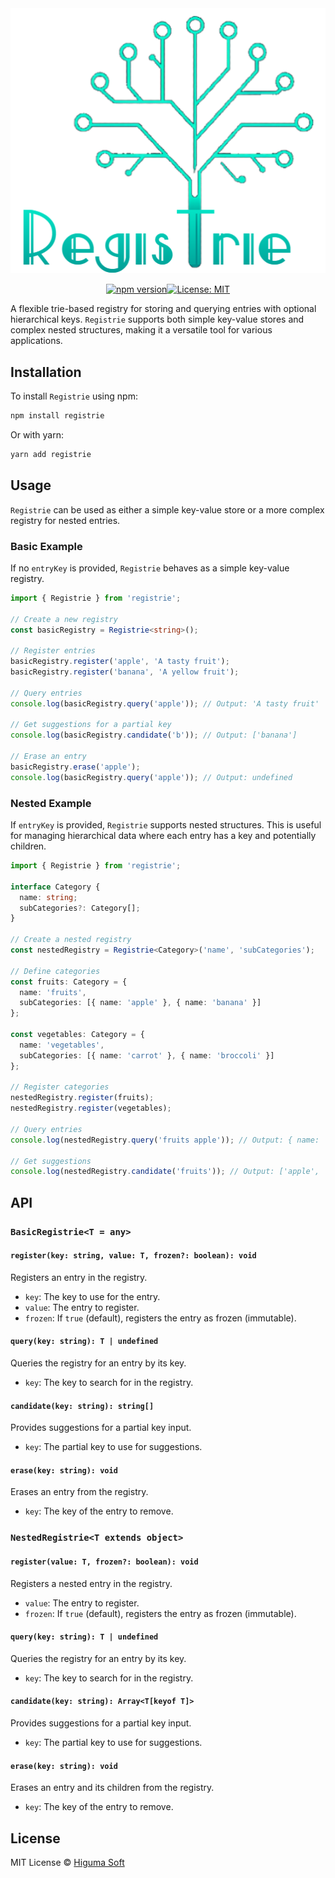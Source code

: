<div align="center">
  <img src="./assets/logotype.png" alt="Registrie Logo">

[![npm version](https://img.shields.io/npm/v/registrie.svg)](https://www.npmjs.com/package/registrie)[![License: MIT](https://img.shields.io/badge/License-MIT-yellow.svg)](https://opensource.org/licenses/MIT)

</div>

A flexible trie-based registry for storing and querying entries with optional hierarchical keys. `Registrie` supports both simple key-value stores and complex nested structures, making it a versatile tool for various applications.

## Installation

To install `Registrie` using npm:

```bash
npm install registrie
```

Or with yarn:

```bash
yarn add registrie
```

## Usage

`Registrie` can be used as either a simple key-value store or a more complex registry for nested entries.

### Basic Example

If no `entryKey` is provided, `Registrie` behaves as a simple key-value registry.

```typescript
import { Registrie } from 'registrie';

// Create a new registry
const basicRegistry = Registrie<string>();

// Register entries
basicRegistry.register('apple', 'A tasty fruit');
basicRegistry.register('banana', 'A yellow fruit');

// Query entries
console.log(basicRegistry.query('apple')); // Output: 'A tasty fruit'

// Get suggestions for a partial key
console.log(basicRegistry.candidate('b')); // Output: ['banana']

// Erase an entry
basicRegistry.erase('apple');
console.log(basicRegistry.query('apple')); // Output: undefined
```

### Nested Example

If `entryKey` is provided, `Registrie` supports nested structures. This is useful for managing hierarchical data where each entry has a key and potentially children.

```typescript
import { Registrie } from 'registrie';

interface Category {
  name: string;
  subCategories?: Category[];
}

// Create a nested registry
const nestedRegistry = Registrie<Category>('name', 'subCategories');

// Define categories
const fruits: Category = {
  name: 'fruits',
  subCategories: [{ name: 'apple' }, { name: 'banana' }]
};

const vegetables: Category = {
  name: 'vegetables',
  subCategories: [{ name: 'carrot' }, { name: 'broccoli' }]
};

// Register categories
nestedRegistry.register(fruits);
nestedRegistry.register(vegetables);

// Query entries
console.log(nestedRegistry.query('fruits apple')); // Output: { name: 'apple' }

// Get suggestions
console.log(nestedRegistry.candidate('fruits')); // Output: ['apple', 'banana']
```

## API

### `BasicRegistrie<T = any>`

#### `register(key: string, value: T, frozen?: boolean): void`

Registers an entry in the registry.

- `key`: The key to use for the entry.
- `value`: The entry to register.
- `frozen`: If `true` (default), registers the entry as frozen (immutable).

#### `query(key: string): T | undefined`

Queries the registry for an entry by its key.

- `key`: The key to search for in the registry.

#### `candidate(key: string): string[]`

Provides suggestions for a partial key input.

- `key`: The partial key to use for suggestions.

#### `erase(key: string): void`

Erases an entry from the registry.

- `key`: The key of the entry to remove.

### `NestedRegistrie<T extends object>`

#### `register(value: T, frozen?: boolean): void`

Registers a nested entry in the registry.

- `value`: The entry to register.
- `frozen`: If `true` (default), registers the entry as frozen (immutable).

#### `query(key: string): T | undefined`

Queries the registry for an entry by its key.

- `key`: The key to search for in the registry.

#### `candidate(key: string): Array<T[keyof T]>`

Provides suggestions for a partial key input.

- `key`: The partial key to use for suggestions.

#### `erase(key: string): void`

Erases an entry and its children from the registry.

- `key`: The key of the entry to remove.

## License

MIT License © [Higuma Soft](https://github.com/HigumaSoft)
